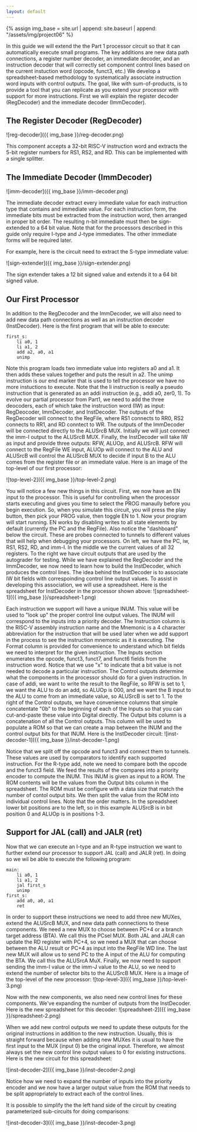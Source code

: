 ```yaml
---
layout: default
---
```


{% assign img_base = site.url | append: site.baseurl | append: "/assets/img/project06" %}

In this guide we will extend the the Part 1 processor circuit so that it can automatically execute small programs. The key additions are new data path connections, a register number decoder, an immediate decoder, and an instruction decoder that will correctly set component control lines based on the current instuction word (opcode, funct3, etc.) We develop a spreadsheet-based methodology to systematically associate instruction word inputs with control outputs. The goal, like with sum-of-products, is to provide a tool that you can replicate as you extend your processor with support for more instructions. First we will explain the register decoder (RegDecoder) and the immediate decoder (ImmDecoder).

## The Register Decoder (RegDecoder)

![reg-decoder]({{ img_base }}/reg-decoder.png)

This component accepts a 32-bit RISC-V instruction word and extracts the 5-bit register numbers for RS1, RS2, and RD. This can be implemented with a single splitter.

## The Immediate Decoder (ImmDecoder)

![imm-decoder]({{ img_base }}/imm-decoder.png)

The immediate decoder extract every immediate value for each instruction type that contains and immediate value. For each instruction form, the immediate bits must be extracted from the instruction word, then arranged in proper bit order. The resulting n-bit immediate must then be sign-extended to a 64 bit value. Note that for the processors described in this guide only require I-type and J-type immediates. The other immediate forms will be required later.

For example, here is the circuit need to extract the S-type immediate value:

![sign-extender]({{ img_base }}/sign-extender.png)

The sign extender takes a 12 bit signed value and extends it to a 64 bit signed value.

## Our First Processor

In addition to the RegDecoder and the ImmDecoder, we will also need to add new data path connections as well as an instruction decoder (InstDecoder). Here is the first program that will be able to execute:
```
first_s:
    li a0, 1
    li a1, 2
    add a2, a0, a1
    unimp
```
Note this program loads two immediate value into registers a0 and a1. It then adds these values together and puts the result in a2. The unimp instruction is our end marker that is used to tell the processor we have no more instuctions to execute. Note that the li instruction is really a pseudo instruction that is generated as an addi instruction (e.g., addi a0, zer0, 1).
To evolve our partial processor from Part1, we need to add the three deocoders, each of which take the instruction word (IW) as input: RegDeocoder, ImmDecoder, and InstDecoder. The outputs of the RegDecoder will connect to the RegFile, where RS1 connects to RR0, RS2 connects to RR1, and RD conntect to WR. The outputs of the ImmDecoder will be connected directly to the ALUSrcB MUX. Initially we will just connect the imm-I output to the ALUSrcB MUX. Finally, the InstDecoder will take IW as input and provide three outputs: RFW, ALUOp, and ALUSrcB. RFW will connect to the RegFile WE input, ALUOp will connect to the ALU and ALUSrcB will control the ALUSrcB MUX to decide if input B to the ALU comes from the register file or an immediate value. Here is an image of the top-level of our first processor:

![top-level-2]({{ img_base }}/top-level-2.png)

You will notice a few new things in this circuit. First, we now have an EN input to the processor. This is useful for controlling when the processor starts executing and gives you time to select the PROG manaully before you begin execution. So, when you simulate this circuit, you will press the play button, then pick your PROG value, then toggle EN to 1. Now your program will start running. EN works by disabling writes to all state elements by default (currently the PC and the RegFile).
Also notice the "dashboard" below the circuit. These are probes connected to tunnels to different values that will help when debugging your processors. On left, we have the PC, iw, RS1, RS2, RD, and imm-I. In the middle we the current values of all 32 registers. To the right we have circuit outputs that are used by the autograder for testing.
While we have explained the RegDecoder and the ImmDecoder, we now need to learn how to build the InstDecoder, which produces the control lines. The idea behind the InstDecoder is to associate IW bit fields with correspoinding control line output values. To assist in developing this association, we will use a spreadsheet. Here is the spreadsheet for InstDecoder in the processor shown above:
![spreadsheet-1]({{ img_base }}/spreadsheet-1.png)

Each instruction we support will have a unique INUM. This value will be used to "look up" the proper control line output values. The INUM will correspond to the inputs into a priority decoder. The Instruction column is the RISC-V assembly instruction name and the Mnemonic is a 4 character abbreviation for the instruction that will be used later when we add support in the process to see the instruction mnemonic as it is executing. The Format column is provided for convenience to understand which bit fields we need to interpret for the given instruction.
The Inputs section enumerates the opcode, funct3, funct7, and funct6 fields from the instruction word. Notice that we use "x" to indicate that a bit value is not needed to decode a particular instruction. The Control outputs determine what the components in the processor should do for a given instruction. In case of addi, we want to write the result to the RegFile, so RFW is set to 1, we want the ALU to do an add, so ALUOp is 000, and we want the B input to the ALU to come from an immediate value, so ALUSrcB is set to 1. To the right of the Control outputs, we have convenience columns that simple concatentate "0b" to the beginning of each of the Inputs so that you can cut-and-paste these value into Digital directly. The Output bits column is a concatenation of all the Control outputs. This column will be used to populate a ROM so that we can create a map between the INUM and the control output bits for that INUM.
Here is the InstDecoder circuit:
![inst-decoder-1]({{ img_base }}/inst-decoder-1.png)

Notice that we split off the opcode and funct3 and connect them to tunnels. These values are used by comparators to identify each supported instruction. For the R-type add, note we need to compare both the opcode and the funct3 field. We feed the results of the compares into a priority encoder to compute the INUM. This INUM is given as input to a ROM. The ROM contents will be the values from the Output bits column in the spreadsheet. The ROM must be configure with a data size that match the number of contol output bits. We then split the value from the ROM into individual control lines. Note that the order matters. In the spreadsheet lower bit positions are to the left, so in this example ALUSrcB is in bit position 0 and ALUOp is in positions 1-3.

## Support for JAL (call) and JALR (ret)
Now that we can execute an I-type and an R-type instruction we want to further extend our processor to support JAL (call) and JALR (ret). In doing so we wil be able to execute the following program:
```
main:
    li a0, 1
    li a1, 2
    jal first_s
    unimp
first_s:
    add a0, a0, a1
    ret
```
In order to support these instructions we need to add three new MUXes, extend the ALUSrcB MUX, and new data path connections to these components. We need a new MUX to choose between PC+4 or a branch target address (BTA). We call this the PCsel MUX. Both JAL and JALR can update the RD register with PC+4, so we need a MUX that can choose between the ALU result or PC+4 as input into the RegFile WD line. The last new MUX will allow us to send PC to the A input of the ALU for computing the BTA. We call this the ALUSrcA MuX. Finally, we now need to support sending the imm-I value or the imm-J value to the ALU, so we need to extend the number of selector bits to the ALUSrcB MUX. Here is a image of the top-level of the new processor: 
![top-level-3]({{ img_base }}/top-level-3.png)

Now with the new components, we also need new control lines for these components. We've expanding the number of outputs from the InstDecoder. Here is the new spreadsheet for this decoder:
![spreadsheet-2]({{ img_base }}/spreadsheet-2.png)

When we add new control outputs we need to update these outputs for the original instructions in addition to the new instruction. Usually, this is straight forward because when adding new MUXes it is usual to have the first input to the MUX (input 0) be the original input. Therefore, we almost always set the new control line output values to 0 for existing instructions. Here is the new circuit for this spreadsheet:

![inst-decoder-2]({{ img_base }}/inst-decoder-2.png)

Notice how we need to expand the number of inputs into the priority encoder and we now have a larger output value from the ROM that needs to be split appropriately to extract each of the control lines.

It is possible to simplify the the left hand side of the circuit by creating parameterized sub-circuits for doing comparisons:

![inst-decoder-3]({{ img_base }}/inst-decoder-3.png)
